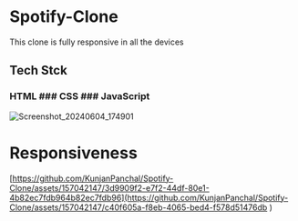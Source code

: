 # Spotify-Clone
This clone is fully responsive in all the devices  
## Tech Stck
### HTML ### CSS ### JavaScript


![Screenshot_20240604_174901](https://github.com/KunjanPanchal/Spotify-Clone/assets/157042147/bce3cdfb-02ef-4fb9-ba8e-12b7f7bc57f7)

# Responsiveness

[https://github.com/KunjanPanchal/Spotify-Clone/assets/157042147/3d9909f2-e7f2-44df-80e1-4b82ec7fdb964b82ec7fdb96](https://github.com/KunjanPanchal/Spotify-Clone/assets/157042147/c40f605a-f8eb-4065-bed4-f578d51476db
)



